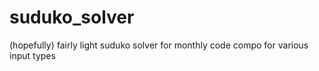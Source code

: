 # suduko_solver
(hopefully) fairly light suduko solver for monthly code compo for various input types
